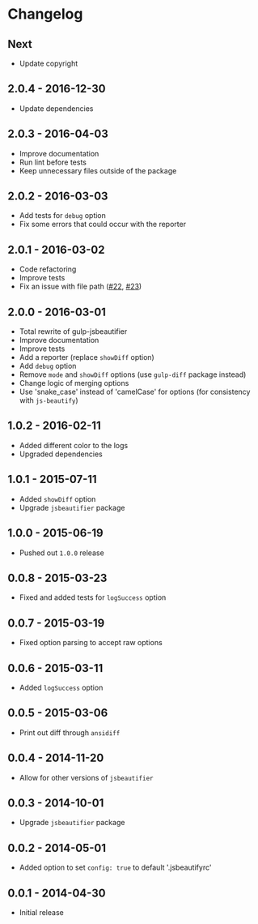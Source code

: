 # Changelog

## Next
- Update copyright

## 2.0.4 - 2016-12-30
- Update dependencies

## 2.0.3 - 2016-04-03
- Improve documentation
- Run lint before tests
- Keep unnecessary files outside of the package

## 2.0.2 - 2016-03-03
- Add tests for `debug` option
- Fix some errors that could occur with the reporter

## 2.0.1 - 2016-03-02
- Code refactoring
- Improve tests
- Fix an issue with file path ([#22](https://github.com/tarunc/gulp-jsbeautifier/issues/22), [#23](https://github.com/tarunc/gulp-jsbeautifier/issues/23))

## 2.0.0 - 2016-03-01
- Total rewrite of gulp-jsbeautifier
- Improve documentation
- Improve tests
- Add a reporter (replace `showDiff` option)
- Add `debug` option
- Remove `mode` and `showDiff` options (use `gulp-diff` package instead)
- Change logic of merging options
- Use 'snake_case' instead of 'camelCase' for options (for consistency with `js-beautify`)

## 1.0.2 - 2016-02-11
- Added different color to the logs
- Upgraded dependencies

## 1.0.1 - 2015-07-11
- Added `showDiff` option
- Upgrade `jsbeautifier` package

## 1.0.0 - 2015-06-19
- Pushed out `1.0.0` release

## 0.0.8 - 2015-03-23
- Fixed and added tests for `logSuccess` option

## 0.0.7 - 2015-03-19
- Fixed option parsing to accept raw options

## 0.0.6 - 2015-03-11
- Added `logSuccess` option

## 0.0.5 - 2015-03-06
- Print out diff through `ansidiff`

## 0.0.4 - 2014-11-20
- Allow for other versions of `jsbeautifier`

## 0.0.3 - 2014-10-01
- Upgrade `jsbeautifier` package

## 0.0.2 - 2014-05-01
- Added option to set `config: true` to default '.jsbeautifyrc'

## 0.0.1 - 2014-04-30
- Initial release
